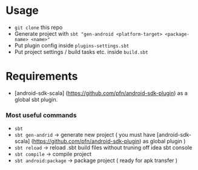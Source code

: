 # Usage
* `git clone` this repo
* Generate project with `sbt "gen-android <platform-target> <package-name> <name>"`
* Put plugin config inside `plugins-settings.sbt`
* Put project settings / build tasks etc. inside `build.sbt`


# Requirements 

* [android-sdk-scala] (https://github.com/pfn/android-sdk-plugin) as a global sbt plugin.


### Most useful commands

* `sbt` 
* `sbt gen-andrid` -> generate new project ( you must have [android-sdk-scala] (https://github.com/pfn/android-sdk-plugin) as global plugin )
* `sbt reload` -> reload .sbt build files without truning off idea sbt console 
* `sbt compile` -> compile project
* `sbt android:package` -> package project ( ready for apk transfer )





